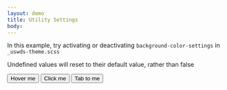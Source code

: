 ```yaml
---
layout: demo
title: Utility Settings
body:
---
```


<p>
In this example, try activating or deactivating <code>background-color-settings</code> in <code>_uswds-theme.scss</code>

Undefined values will reset to their default value, rather than false
</p>
<div>
  <button class="usa-button hover:bg-secondary">Hover me</button>
  <button class="usa-button active:bg-accent-warm">Click me</button>
  <button class="usa-button focus:bg-accent-cool">Tab to me</button>
</div>
